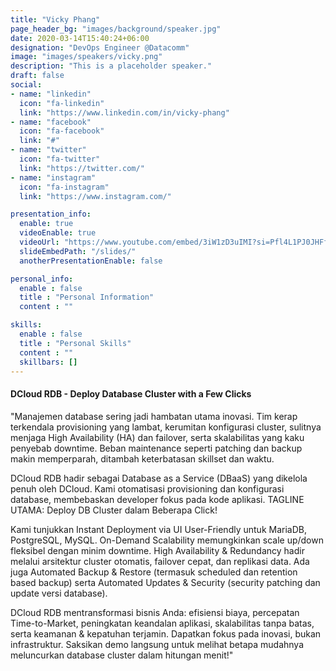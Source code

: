 ```yaml
---
title: "Vicky Phang"
page_header_bg: "images/background/speaker.jpg"
date: 2020-03-14T15:40:24+06:00
designation: "DevOps Engineer @Datacomm"
image: "images/speakers/vicky.png"
description: "This is a placeholder speaker."
draft: false
social:
- name: "linkedin"
  icon: "fa-linkedin"
  link: "https://www.linkedin.com/in/vicky-phang"
- name: "facebook"
  icon: "fa-facebook"
  link: "#"
- name: "twitter"
  icon: "fa-twitter"
  link: "https://twitter.com/"
- name: "instagram"
  icon: "fa-instagram"
  link: "https://www.instagram.com/"

presentation_info:
  enable: true
  videoEnable: true
  videoUrl: "https://www.youtube.com/embed/3iW1zD3uIMI?si=Pfl4L1PJ0JHFfkgH"
  slideEmbedPath: "/slides/" 
  anotherPresentationEnable: false

personal_info:
  enable : false
  title : "Personal Information"
  content : ""

skills:
  enable : false
  title : "Personal Skills"
  content : ""
  skillbars: []
---
```


#### DCloud RDB - Deploy Database Cluster with a Few Clicks

"Manajemen database sering jadi hambatan utama inovasi. Tim kerap terkendala provisioning yang lambat, kerumitan konfigurasi cluster, sulitnya menjaga High Availability (HA) dan failover, serta skalabilitas yang kaku penyebab downtime. Beban maintenance seperti patching dan backup makin memperparah, ditambah keterbatasan skillset dan waktu.

DCloud RDB hadir sebagai Database as a Service (DBaaS) yang dikelola penuh oleh DCloud. Kami otomatisasi provisioning dan konfigurasi database, membebaskan developer fokus pada kode aplikasi. TAGLINE UTAMA: Deploy DB Cluster dalam Beberapa Click!

Kami tunjukkan Instant Deployment via UI User-Friendly untuk MariaDB, PostgreSQL, MySQL. On-Demand Scalability memungkinkan scale up/down fleksibel dengan minim downtime. High Availability & Redundancy hadir melalui arsitektur cluster otomatis, failover cepat, dan replikasi data. Ada juga Automated Backup & Restore (termasuk scheduled dan retention based backup) serta Automated Updates & Security (security patching dan update versi database).

DCloud RDB mentransformasi bisnis Anda: efisiensi biaya, percepatan Time-to-Market, peningkatan keandalan aplikasi, skalabilitas tanpa batas, serta keamanan & kepatuhan terjamin. Dapatkan fokus pada inovasi, bukan infrastruktur. Saksikan demo langsung untuk melihat betapa mudahnya meluncurkan database cluster dalam hitungan menit!"
